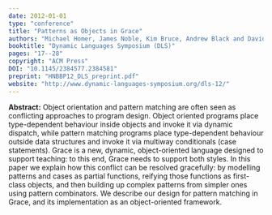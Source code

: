 ```yaml
---
date: 2012-01-01
type: "conference"
title: "Patterns as Objects in Grace"
authors: "Michael Homer, James Noble, Kim Bruce, Andrew Black and David J. Pearce"
booktitle: "Dynamic Languages Symposium (DLS)"
pages: "17--28"
copyright: "ACM Press"
DOI: "10.1145/2384577.2384581"
preprint: "HNBBP12_DLS_preprint.pdf"
website: "http://www.dynamic-languages-symposium.org/dls-12/"
---
```


**Abstract:** Object orientation and pattern matching are often seen as conflicting approaches to program design. Object oriented programs place type-dependent behaviour inside objects and invoke it via dynamic dispatch, while pattern matching programs place type-dependent behaviour outside data structures and invoke it via multiway conditionals (case statements). Grace is a new, dynamic, object-oriented language designed to support teaching: to this end, Grace needs to support both styles. In this paper we explain how this conflict can be resolved gracefully: by modelling patterns and cases as partial functions, reifying those functions as first-class objects, and then building up complex patterns from simpler ones using pattern combinators. We describe our design for pattern matching in Grace, and its implementation as an object-oriented framework.